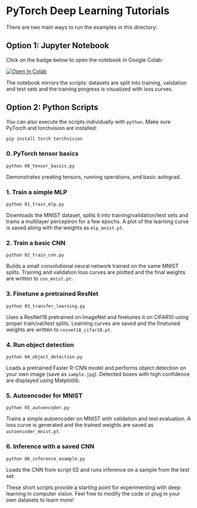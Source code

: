 # PyTorch Deep Learning Tutorials

There are two main ways to run the examples in this directory:

## Option 1: Jupyter Notebook

Click on the badge below to open the notebook in Google Colab:

[![Open In Colab](https://colab.research.google.com/assets/colab-badge.svg)](https://colab.research.google.com/github/Girish-Krishnan/ECE-SIPP-Python-ML/blob/main/3_Deep_Learning/deep_learning_tutorials.ipynb)

The notebook mirrors the scripts: datasets are split into training, validation and test sets and the training progress is visualized with loss curves.

## Option 2: Python Scripts

You can also execute the scripts individually with `python`. Make sure PyTorch and torchvision are installed:

```bash
pip install torch torchvision
```

### 0. PyTorch tensor basics
`python 00_tensor_basics.py`

Demonstrates creating tensors, running operations, and basic autograd.

### 1. Train a simple MLP
`python 01_train_mlp.py`

Downloads the MNIST dataset, splits it into training/validation/test sets and trains a multilayer perceptron for a few epochs. A plot of the learning curve is saved along with the weights as `mlp_mnist.pt`.

### 2. Train a basic CNN
`python 02_train_cnn.py`

Builds a small convolutional neural network trained on the same MNIST splits. Training and validation loss curves are plotted and the final weights are written to `cnn_mnist.pt`.

### 3. Finetune a pretrained ResNet
`python 03_transfer_learning.py`

Uses a ResNet18 pretrained on ImageNet and finetunes it on CIFAR10 using proper train/val/test splits. Learning curves are saved and the finetuned weights are written to `resnet18_cifar10.pt`.

### 4. Run object detection
`python 04_object_detection.py`

Loads a pretrained Faster R-CNN model and performs object detection on your own image (save as `sample.jpg`). Detected boxes with high confidence are displayed using Matplotlib.

### 5. Autoencoder for MNIST
`python 05_autoencoder.py`

Trains a simple autoencoder on MNIST with validation and test evaluation. A loss curve is generated and the trained weights are saved as `autoencoder_mnist.pt`.

### 6. Inference with a saved CNN
`python 06_inference_example.py`

Loads the CNN from script 02 and runs inference on a sample from the test set.

These short scripts provide a starting point for experimenting with deep learning in computer vision. Feel free to modify the code or plug in your own datasets to learn more!
